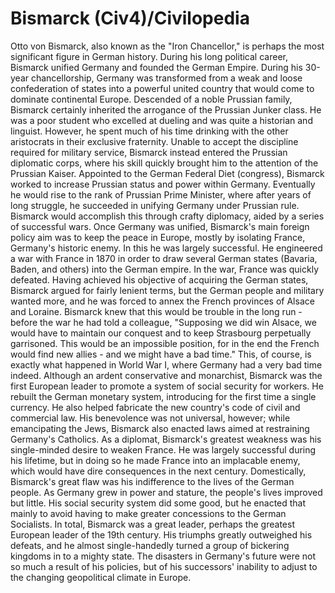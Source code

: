 # Bismarck (Civ4)/Civilopedia

Otto von Bismarck, also known as the "Iron Chancellor," is perhaps the most significant figure in German history. During his long political career, Bismarck unified Germany and founded the German Empire. During his 30-year chancellorship, Germany was transformed from a weak and loose confederation of states into a powerful united country that would come to dominate continental Europe.
Descended of a noble Prussian family, Bismarck certainly inherited the arrogance of the Prussian Junker class. He was a poor student who excelled at dueling and was quite a historian and linguist. However, he spent much of his time drinking with the other aristocrats in their exclusive fraternity.
Unable to accept the discipline required for military service, Bismarck instead entered the Prussian diplomatic corps, where his skill quickly brought him to the attention of the Prussian Kaiser. Appointed to the German Federal Diet (congress), Bismarck worked to increase Prussian status and power within Germany. Eventually he would rise to the rank of Prussian Prime Minister, where after years of long struggle, he succeeded in unifying Germany under Prussian rule. Bismarck would accomplish this through crafty diplomacy, aided by a series of successful wars.
Once Germany was unified, Bismarck's main foreign policy aim was to keep the peace in Europe, mostly by isolating France, Germany's historic enemy. In this he was largely successful. He engineered a war with France in 1870 in order to draw several German states (Bavaria, Baden, and others) into the German empire. In the war, France was quickly defeated.
Having achieved his objective of acquiring the German states, Bismarck argued for fairly lenient terms, but the German people and military wanted more, and he was forced to annex the French provinces of Alsace and Loraine. Bismarck knew that this would be trouble in the long run - before the war he had told a colleague, "Supposing we did win Alsace, we would have to maintain our conquest and to keep Strasbourg perpetually garrisoned. This would be an impossible position, for in the end the French would find new allies - and we might have a bad time." This, of course, is exactly what happened in World War I, where Germany had a very bad time indeed.
Although an ardent conservative and monarchist, Bismarck was the first European leader to promote a system of social security for workers. He rebuilt the German monetary system, introducing for the first time a single currency. He also helped fabricate the new country's code of civil and commercial law. His benevolence was not universal, however; while emancipating the Jews, Bismarck also enacted laws aimed at restraining Germany's Catholics.
As a diplomat, Bismarck's greatest weakness was his single-minded desire to weaken France. He was largely successful during his lifetime, but in doing so he made France into an implacable enemy, which would have dire consequences in the next century. Domestically, Bismarck's great flaw was his indifference to the lives of the German people. As Germany grew in power and stature, the people's lives improved but little. His social security system did some good, but he enacted that mainly to avoid having to make greater concessions to the German Socialists.
In total, Bismarck was a great leader, perhaps the greatest European leader of the 19th century. His triumphs greatly outweighed his defeats, and he almost single-handedly turned a group of bickering kingdoms in to a mighty state. The disasters in Germany's future were not so much a result of his policies, but of his successors' inability to adjust to the changing geopolitical climate in Europe.